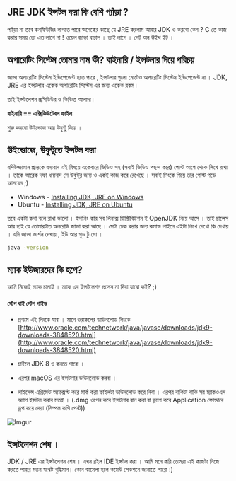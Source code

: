 ## JRE JDK ইন্সটল করা কি বেশি প্যাঁড়া ? 

প্যাঁড়া না তবে কনফিউজিং লাগতে পারে অনেকের কাছে যে JRE করলাম আবার JDK ও করবো কেন ? C তে কাজ করার সময় তো এত লাগে না ! ওয়েল জাভা বাচাল । তাই লাগে । গেট অন উইথ ইট । 

## অপারেটিং সিস্টেম তোমার নাম কী? বাইনারি / ইন্সটলার দিয়ে পরিচয়

জাভা অপারেটিং সিস্টেম ইন্ডিপেন্ডেন্ট হতে পারে , ইন্সটলার গুলো মোটেও অপারেটিং সিস্টেম ইন্ডিপেন্ডেন্ট না । JDK, JRE এর ইন্সটলার একেক অপারেটিং সিস্টেম এর জন্য একেক রকম। 

তাই ইন্সটলেশন প্রসিডিউর ও কিঞ্চিত আলাদা। 

 **বাইনারি == এক্সিকিউটেবল ফাইল** 

শুরু করবো উইন্ডোজ আর উবুন্টু দিয়ে । 


## উইন্ডোজে, উবুন্টুতে ইন্সটল করা 

বদিউজ্জামান প্রান্তকে ধন্যবাদ এই বিষয়ে একেবারে ভিডিও সহ (সবাই ভিডিও পছন্দ করে) পোস্ট আগে থেকে লিখে রাখা । তাকে আরেক দফা ধন্যবাদ সে উবুন্টুর জন্য ও একই কাজ করে রেখেছে ।  সবাই লিংকে গিয়ে তার পোস্ট পড়ে আসবেন ;)

- Windows - [Installing JDK, JRE on Windows](https://goo.gl/izHLVM)
- Ubuntu - [Installing JDK, JRE on Ubuntu](https://goo.gl/L3hGE6)

তবে একটা কথা বলে রাখা ভালো । ইদানিং কার সব লিনাক্স ডিস্ট্রিবিউশন ই OpenJDK নিয়ে আসে । তাই চান্সেস আর হাই যে তোমারটাত অলরেডি জাভা করা আছে । সেটা চেক করার জন্য কমান্ড লাইনে এইটা লিখে দেখো কি দেখায় । যদি জাভা ভার্শন দেখায় , ইউ আর গুড টু গো । 

```bash
java -version
```

## ম্যাক ইউজারদের কি হপে? 

আমি নিজেই ম্যাক চালাই । ম্যাক এর ইন্সটলেশন প্রসেস না দিয়া যাবো কই? ;) 

#### স্টেপ বাই স্টেপ গাইড 

- প্রথমে এই লিংকে যাবা । মানে ওরাকলের ডাউনলোড লিংকে [http://www.oracle.com/technetwork/java/javase/downloads/jdk9-downloads-3848520.html](http://www.oracle.com/technetwork/java/javase/downloads/jdk9-downloads-3848520.html)

- চাইলে JDK 8 ও করতে পারো । 
- এরপর macOS এর ইন্সটলার ডাউনলোড করবা । 
- লাইসেন্স এগ্রিমেন্ট অ্যাক্সেপ্ট করে মার্ক করা ফাইলটা ডাউনলোড করে নিবা । এরপর বাকিটা বাকি সব ম্যাকওএস অ্যাপ ইন্সটল করার মতই । (.dmg ওপেন করে ইন্সটলার রান করা বা ড্র্যাগ করে Application ফোল্ডারে ড্রপ করে দেয়া (সিম্পল কপি পেস্ট))

![Imgur](https://i.imgur.com/NA7xwkI.png)

## ইন্সটলেশন শেষ । 

JDK / JRE এর ইন্সটলেশন শেষ । এখন রইল IDE ইন্সটল করা । আমি মনে করি তোমরা এই কাজটা নিজে করতে পারার মতন যথেষ্ট বুদ্ধিমান। কোন ঝামেলা হলে কমেন্ট সেকশনে জানাতে পারো :)